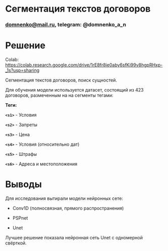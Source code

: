 # Сегментация текстов договоров
### domnenko@mail.ru, telegram: @domnenko_a_n

# Решение
Colab: https://colab.research.google.com/drive/1rE8fr8ie0aby6sfKi99v8hgpRHxp-_1s?usp=sharing

Сегментация текстов договоров, поиск сущностей.

Для обучения модели используется датасет, состоящий из 423 договоров, размеченным на на сегменты тегами:

**Теги:**

**`<s1>`** - Условия

**`<s2>`** - Запреты

**`<s3>`** - Цена

**`<s4>`** - Условия (относительно дат)

**`<s5>`** - Штрафы

**`<s6>`** - Адреса и местоположения

# Выводы

Для исследования вытирали модели нейронных сете:

- Conv1D (полносвязная, прямого распространения)

- PSPnet

- Unet

Лучшее решение показала нейронная сеть Unet с одномерной свёрткой.
